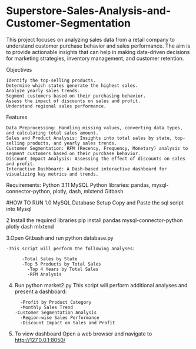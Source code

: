 # Superstore-Sales-Analysis-and-Customer-Segmentation
This project focuses on analyzing sales data from a retail company to understand customer purchase behavior and sales performance. The aim is to provide actionable insights that can help in making data-driven decisions for marketing strategies, inventory management, and customer retention.

Objectives

    Identify the top-selling products.
    Determine which states generate the highest sales.
    Analyze yearly sales trends.
    Segment customers based on their purchasing behavior.
    Assess the impact of discounts on sales and profit.
    Understand regional sales performance.

Features

    Data Preprocessing: Handling missing values, converting data types, and calculating total sales amount.
    Sales and Product Analysis: Insights into total sales by state, top-selling products, and yearly sales trends.
    Customer Segmentation: RFM (Recency, Frequency, Monetary) analysis to segment customers based on their purchase behavior.
    Discount Impact Analysis: Assessing the effect of discounts on sales and profit.
    Interactive Dashboard: A Dash-based interactive dashboard for visualizing key metrics and trends.

Requirements:
    Python 3.11
    MySQL
    Python libraries: pandas, mysql-connector-python, plotly, dash, mlxtend
    Gitbash

#HOW TO RUN
1.0 MySQL Database Setup
    	Copy and Paste the sql script into Mysql

2 Install the required libraries 
	pip install pandas mysql-connector-python plotly dash mlxtend

3.Open Gitbash and run python database.py

	-This script will perform the following analyses:

   	 	  -Total Sales by State
   		  -Top 5 Products by Total Sales
    		-Top 4 Years by Total Sales
    		-RFM Analysis

4. Run python market2.py
	This script will perform additional analyses and present a dashboard:

   		 -Profit by Product Category
   		 -Monthly Sales Trend
       -Customer Segmentation Analysis
   		 -Region-wise Sales Performance
   		 -Discount Impact on Sales and Profit

5. To view dashboard
	Open a web browser and navigate to http://127.0.0.1:8050/

